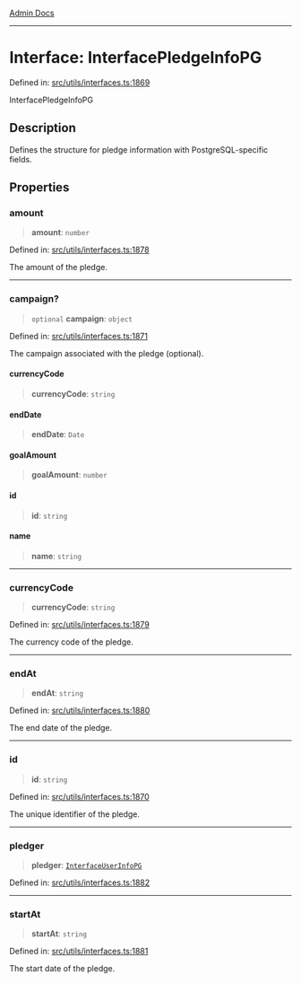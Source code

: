 [Admin Docs](/)

***

# Interface: InterfacePledgeInfoPG

Defined in: [src/utils/interfaces.ts:1869](https://github.com/PalisadoesFoundation/talawa-admin/blob/main/src/utils/interfaces.ts#L1869)

InterfacePledgeInfoPG

## Description

Defines the structure for pledge information with PostgreSQL-specific fields.

## Properties

### amount

> **amount**: `number`

Defined in: [src/utils/interfaces.ts:1878](https://github.com/PalisadoesFoundation/talawa-admin/blob/main/src/utils/interfaces.ts#L1878)

The amount of the pledge.

***

### campaign?

> `optional` **campaign**: `object`

Defined in: [src/utils/interfaces.ts:1871](https://github.com/PalisadoesFoundation/talawa-admin/blob/main/src/utils/interfaces.ts#L1871)

The campaign associated with the pledge (optional).

#### currencyCode

> **currencyCode**: `string`

#### endDate

> **endDate**: `Date`

#### goalAmount

> **goalAmount**: `number`

#### id

> **id**: `string`

#### name

> **name**: `string`

***

### currencyCode

> **currencyCode**: `string`

Defined in: [src/utils/interfaces.ts:1879](https://github.com/PalisadoesFoundation/talawa-admin/blob/main/src/utils/interfaces.ts#L1879)

The currency code of the pledge.

***

### endAt

> **endAt**: `string`

Defined in: [src/utils/interfaces.ts:1880](https://github.com/PalisadoesFoundation/talawa-admin/blob/main/src/utils/interfaces.ts#L1880)

The end date of the pledge.

***

### id

> **id**: `string`

Defined in: [src/utils/interfaces.ts:1870](https://github.com/PalisadoesFoundation/talawa-admin/blob/main/src/utils/interfaces.ts#L1870)

The unique identifier of the pledge.

***

### pledger

> **pledger**: [`InterfaceUserInfoPG`](InterfaceUserInfoPG.md)

Defined in: [src/utils/interfaces.ts:1882](https://github.com/PalisadoesFoundation/talawa-admin/blob/main/src/utils/interfaces.ts#L1882)

***

### startAt

> **startAt**: `string`

Defined in: [src/utils/interfaces.ts:1881](https://github.com/PalisadoesFoundation/talawa-admin/blob/main/src/utils/interfaces.ts#L1881)

The start date of the pledge.
